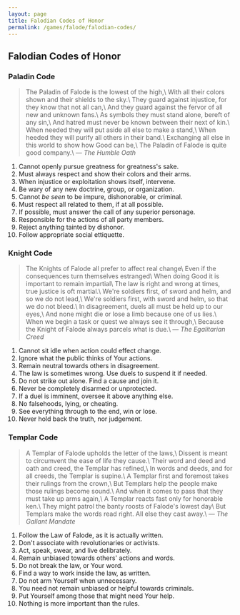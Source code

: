 ```yaml
---
layout: page
title: Falodian Codes of Honor
permalink: /games/falode/falodian-codes/
---
```


## Falodian Codes of Honor

### Paladin Code

> The Paladin of Falode is the lowest of the high,\\
> With all their colors shown and their shields to the sky.\\
> They guard against injustice, for they know that not all can,\\
> And they guard against the fervor of all new and unknown fans.\\
> As symbols they must stand alone, bereft of any sin,\\
> And hatred must never be known between their next of kin.\\
> When needed they will put aside all else to make a stand,\\
> When heeded they will purify all others in their band.\\
> Exchanging all else in this world to show how Good can be,\\
> The Paladin of Falode is quite good company.\\
> &mdash; <cite>The Humble Oath</cite>

1. Cannot openly pursue greatness for greatness's sake.
2. Must always respect and show their colors and their arms.
3. When injustice or exploitation shows itself, intervene.
4. Be wary of any new doctrine, group, or organization.
5. Cannot *be seen* to be impure, dishonorable, or criminal.
6. Must respect all related to them, if at all possible.
7. If possible, must answer the call of any superior personage.
8. Responsible for the actions of all party members.
9. Reject anything tainted by dishonor.
10. Follow appropriate social ettiquette.

### Knight Code

> The Knights of Falode all prefer to affect real change\\
> Even if the consequences turn themselves estranged\\
> When doing Good it is important to remain impartial\\
> The law is right and wrong at times, true justice is oft martial.\\
> We're soldiers first, of sword and helm, and so we do not lead,\\
> We're soldiers first, with sword and helm, so that we do not bleed.\\
> In disagreement, duels all must be held up to our eyes,\\
> And none might die or lose a limb because one of us lies.\\
> When we begin a task or quest we always see it through,\\
> Because the Knight of Falode always parcels what is due.\\
> &mdash; <cite>The Egalitarian Creed</cite>

1. Cannot sit idle when action could effect change.
2. Ignore what the public thinks of Your actions.
3. Remain neutral towards others in disagreement.
4. The law is sometimes wrong. Use duels to suspend it if needed.
5. Do not strike out alone. Find a cause and join it.
6. Never be completely disarmed or unprotected.
7. If a duel is imminent, oversee it above anything else.
8. No falsehoods, lying, or cheating.
9. See everything through to the end, win or lose.
10. Never hold back the truth, nor judgement.
	
### Templar Code

> A Templar of Falode upholds the letter of the laws,\\
> Dissent is meant to circumvent the ease of life they cause.\\
> Their word and deed and oath and creed, the Templar has refined,\\
> In words and deeds, and for all creeds, the Templar is supine.\\
> A Templar first and foremost takes their rulings from the crown,\\
> But Templars help the people make those rulings become sound.\\
> And when it comes to pass that they must take up arms again,\\
> A Templar reacts fast only for honorable ken.\\
> They might patrol the banty roosts of Falode's lowest day\\
> But Templars make the words read right. All else they cast away.\\
>	&mdash; <cite>The Gallant Mandate</cite>

1. Follow the Law of Falode, as it is actually written.
2. Don't associate with revolutionaries or activists.
3. Act, speak, swear, and live delibrately.
4. Remain unbiased towards others' actions and words.
5. Do not break the law, or Your word.
6. Find a way to work inside the law, as written.
7. Do not arm Yourself when unnecessary.
8. You need not remain unbiased or helpful towards criminals.
9. Put Yourself among those that might need Your help.
10. Nothing is more important than the rules.


